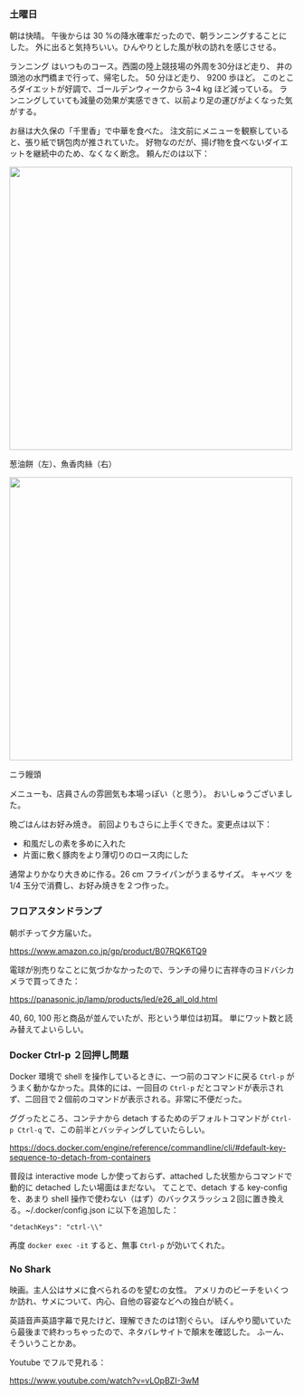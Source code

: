 ### 土曜日

朝は快晴。
午後からは 30 %の降水確率だったので、朝ランニングすることにした。
外に出ると気持ちいい。ひんやりとした風が秋の訪れを感じさせる。

ランニング はいつものコース。西園の陸上競技場の外周を30分ほど走り、
井の頭池の水門橋まで行って、帰宅した。
50 分ほど走り、 9200 歩ほど。
このところダイエットが好調で、ゴールデンウィークから 3~4 kg ほど減っている。
ランニングしていても減量の効果が実感できて、以前より足の運びがよくなった気がする。

お昼は大久保の「千里香」で中華を食べた。
注文前にメニューを観察していると、張り紙で锅包肉が推されていた。
好物なのだが、揚げ物を食べないダイエットを継続中のため、なくなく断念。
頼んだのは以下：

<img src="https://i.imgur.com/MVC9Lap.jpg" width="500">

葱油餅（左）、魚香肉絲（右）

<img src="https://i.imgur.com/1zun1RI.jpg" width="500">

ニラ饅頭

メニューも、店員さんの雰囲気も本場っぽい（と思う）。
おいしゅうございました。

晩ごはんはお好み焼き。
前回よりもさらに上手くできた。変更点は以下：

- 和風だしの素を多めに入れた
- 片面に敷く豚肉をより薄切りのロース肉にした

通常よりかなり大きめに作る。26 cm フライパンがうまるサイズ。
キャベツ を1/4 玉分で消費し、お好み焼きを２つ作った。

### フロアスタンドランプ

朝ポチって夕方届いた。

https://www.amazon.co.jp/gp/product/B07RQK6TQ9

電球が別売りなことに気づかなかったので、ランチの帰りに吉祥寺のヨドバシカメラで買ってきた：

https://panasonic.jp/lamp/products/led/e26_all_old.html

40, 60, 100 形と商品が並んでいたが、形という単位は初耳。
単にワット数と読み替えてよいらしい。

### Docker Ctrl-p ２回押し問題

Docker 環境で shell を操作しているときに、一つ前のコマンドに戻る `Ctrl-p` がうまく動かなかった。具体的には、一回目の `Ctrl-p` だとコマンドが表示されず、二回目で２個前のコマンドが表示される。非常に不便だった。

ググったところ、コンテナから detach するためのデフォルトコマンドが `Ctrl-p Ctrl-q` で、この前半とバッティングしていたらしい。

https://docs.docker.com/engine/reference/commandline/cli/#default-key-sequence-to-detach-from-containers

普段は interactive mode しか使っておらず、attached した状態からコマンドで動的に detached したい場面はまだない。
てことで、detach する key-config を、あまり shell 操作で使わない（はず）のバックスラッシュ２回に置き換える。~/.docker/config.json に以下を追加した：

```
"detachKeys": "ctrl-\\"
```

再度 `docker exec -it` すると、無事 `Ctrl-p` が効いてくれた。

### No Shark

映画。主人公はサメに食べられるのを望むの女性。
アメリカのビーチをいくつか訪れ、サメについて、内心、自他の容姿などへの独白が続く。

英語音声英語字幕で見たけど、理解できたのは1割ぐらい。
ぼんやり聞いていたら最後まで終わっちゃったので、ネタバレサイトで顛末を確認した。
ふーん、そういうことかあ。

Youtube でフルで見れる：

https://www.youtube.com/watch?v=vLOpBZI-3wM
